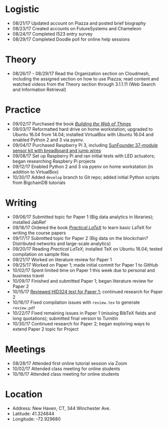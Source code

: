 # Logistic

* 08/21/17 Updated account on Piazza and posted brief biography
* 08/23/17 Created accounts on FutureSystems and Chameleon
* 08/24/17 Completed I523 entry survey
* 08/29/17 Completed Doodle poll for online help sessions

# Theory

* 08/26/17 - 08/29/17 Read the Organization section on Cloudmesh, including the assigned section on how to use Piazza; read content and watched videos from the Theory section through 3.1.1.11 (Web Search and Information Retrieval)

# Practice

* 09/02/17 Purchased the book [_Building the Web of Things_](https://www.manning.com/books/building-the-web-of-things)
* 09/03/17 Reformatted hard drive on home workstation; upgraded to Ubuntu 16.04 from 14.04; installed VirtualBox with Ubuntu 16.04 and enabled Python 2 and 3 via pyenv.
* 09/04/17 Purchased Raspberry Pi 3, including [SunFounder 37-module sensor kit with breadboard and jump wires](https://www.amazon.com/gp/product/B014PF05ZA/)
* 09/08/17 Set up Raspberry Pi and ran initial tests with LED actuators; began researching Raspbery Pi projects
* 09/12/17 Enabled Python 2 and 3 via pyenv on home workstation (in addition to VirtualBox)
* 10/30/17 Added `develop` branch to Git repo; added initial Python scripts from BigchainDB tutorials

# Writing

* 09/06/17 Submitted topic for Paper 1 (Big data analytics in libraries); installed JabRef
* 09/16/17 Ordered the book [_Practical LaTeX_](https://www.amazon.com/gp/product/331906424X/) to learn basic LaTeX for writing the course papers
* 09/17/17 Submitted topic for Paper 2 (Big data on the blockchain? Distributed networks and large-scale analytics)
* 09/20/17 Reading _Practical LaTeX_; installed TeX on Ubuntu 16.04; tested compilation on sample files
* 09/21/17 Worked on literature review for Paper 1
* 09/25/17 Worked on Paper 1; made initial commit for Paper 1 to GitHub
* 10/02/17 Spent limited time on Paper 1 this week due to personal and business travel
* 10/09/17 Finished and submitted Paper 1; began literature review for Paper 2
* 10/15/17 [Reviewed HID324 text for Paper 1](https://piazza.com/class/j5wll7vzylg25j?cid=494); continued research for Paper 2
* 10/16/17 Fixed compilation issues with `review.tex` to generate `review.pdf`
* 10/22/17 Fixed remaining issues in Paper 1 (missing BibTeX fields and long quotations); submitted final version to Turnitin
* 10/30/17 Continued research for Paper 2; began exploring ways to extend Paper 2 topic for Project

# Meetings

* 08/28/17 Attended first online tutorial session via Zoom
* 10/02/17 Attended class meeting for online students
* 10/16/17 Attended class meeting for online students

# Location

* Address: New Haven, CT, 344 Winchester Ave.
* Latitude: 41.324844
* Longitude: -72.929680
